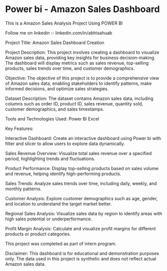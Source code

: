 # Power bi - Amazon Sales Dashboard
This is a Amazon Sales Analysis Project Using POWER BI 

Follow me on linkedin :- linkedin.com/in/abhisahuab

Project Title: Amazon Sales Dashboard Creation

Project Description:
This project involves creating a dashboard to visualize Amazon sales data, providing key insights for business decision-making. The dashboard will display metrics such as sales revenue, top-selling products, sales trends over time, and customer demographics.

Objective:
The objective of this project is to provide a comprehensive view of Amazon sales data, enabling stakeholders to identify patterns, make informed decisions, and optimize sales strategies.

Dataset Description:
The dataset contains Amazon sales data, including columns such as order ID, product ID, sales revenue, quantity sold, customer demographics, and sales timestamps.

Tools and Technologies Used:
Power Bi
Excel

Key Features:

Interactive Dashboard: Create an interactive dashboard using Power bi with filter and slicer to allow users to explore data dynamically.

Sales Revenue Overview: Visualize total sales revenue over a specified period, highlighting trends and fluctuations.

Product Performance: Display top-selling products based on sales volume and revenue, helping identify high-performing products.

Sales Trends: Analyze sales trends over time, including daily, weekly, and monthly patterns.

Customer Analysis: Explore customer demographics such as age, gender, and location to understand the target market better.

Regional Sales Analysis: Visualize sales data by region to identify areas with high sales potential or underperformance.

Profit Margin Analysis: Calculate and visualize profit margins for different products or product categories.


This project was completed as part of intern program.

Disclaimer:
This dashboard is for educational and demonstration purposes only. The data used in this project is synthetic and does not reflect actual Amazon sales data.

